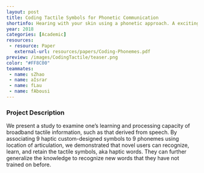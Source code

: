 ```yaml
---
layout: post
title: Coding Tactile Symbols for Phonetic Communication
shortinfo: Hearing with your skin using a phonetic approach. A exciting summer internship exploration.
year: 2018
categories: [Academic]
resources:
 - resource: Paper
   external-url: resources/papers/Coding-Phonemes.pdf
preview: /images/CodingTactile/teaser.png
color: "#FF8C00"
teammates:
 - name: sZhao
 - name: aIsrar
 - name: fLau
 - name: fAbousi
---
```

### Project Description
We present a study to examine one’s learning and processing capacity of broadband tactile information, such
as that derived from speech. By associating 9 haptic custom-designed symbols to 9 phonemes using location of articulation, we demonstrated that novel users can recognize, learn, and retain the tactile symbols, aka haptic words. They can further generalize the knowledge to recognize new words that they have not trained on before.
